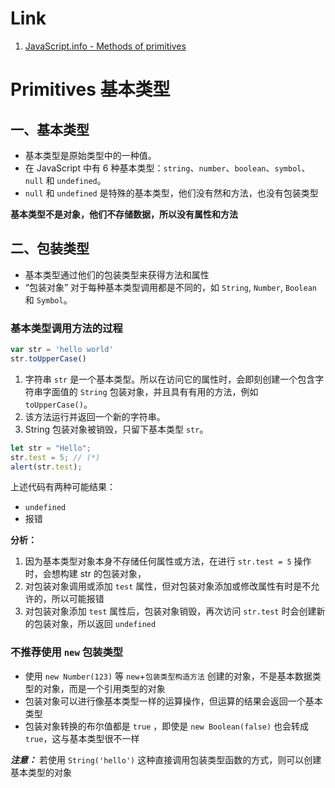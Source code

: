 # Link
1. [JavaScript.info - Methods of primitives](https://zh.javascript.info/primitives-methods)

# Primitives 基本类型

## 一、基本类型

- 基本类型是原始类型中的一种值。
- 在 JavaScript 中有 6 种基本类型：`string`、`number`、`boolean`、`symbol`、`null` 和 `undefined`。
- `null` 和 `undefined` 是特殊的基本类型，他们没有然和方法，也没有包装类型

**基本类型不是对象，他们不存储数据，所以没有属性和方法**

## 二、包装类型
- 基本类型通过他们的包装类型来获得方法和属性
- “包装对象” 对于每种基本类型调用都是不同的，如 `String`, `Number`, `Boolean` 和 `Symbol`。

### 基本类型调用方法的过程
```javascript
var str = 'hello world'
str.toUpperCase()
```
1. 字符串 `str` 是一个基本类型。所以在访问它的属性时，会即刻创建一个包含字符串字面值的 `String` 包装对象，并且具有有用的方法，例如 `toUpperCase()`。
2. 该方法运行并返回一个新的字符串。
3. String 包装对象被销毁，只留下基本类型 `str`。

```javascript
let str = "Hello";
str.test = 5; // (*)
alert(str.test);
```
上述代码有两种可能结果：
- `undefined`
- 报错

**分析：**
1. 因为基本类型对象本身不存储任何属性或方法，在进行 `str.test = 5` 操作时，会想构建 str 的包装对象，
2. 对包装对象调用或添加 `test` 属性，但对包装对象添加或修改属性有时是不允许的，所以可能报错
3. 对包装对象添加 `test` 属性后，包装对象销毁，再次访问 `str.test` 时会创建新的包装对象，所以返回 `undefined`

### 不推荐使用 `new` 包装类型
- 使用 `new Number(123)` 等 `new`+`包装类型构造方法` 创建的对象，不是基本数据类型的对象，而是一个引用类型的对象
- 包装对象可以进行像基本类型一样的运算操作，但运算的结果会返回一个基本类型
- 包装对象转换的布尔值都是 `true` ，即使是 `new Boolean(false)` 也会转成 `true`，这与基本类型很不一样

***注意：*** 若使用 `String('hello')` 这种直接调用包装类型函数的方式，则可以创建基本类型的对象
